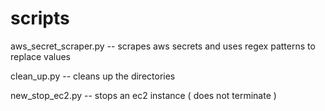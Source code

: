 # scripts

aws_secret_scraper.py -- scrapes aws secrets and uses regex patterns to replace values

clean_up.py -- cleans up the directories

new_stop_ec2.py -- stops an ec2 instance ( does not terminate )
